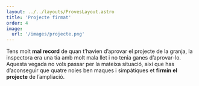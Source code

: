 ```yaml
---
layout: ../../layouts/ProvesLayout.astro
title: 'Projecte firmat'
order: 4
image:
  url: '/images/projecte.png'
---
```


Tens molt **mal record** de quan t’havien d’aprovar el projecte de la granja, la inspectora era una tia amb molt mala llet i no tenia ganes d’aprovar-lo. Aquesta vegada no vols passar per la mateixa situació, així que has d’aconseguir que quatre noies ben maques i simpàtiques et **firmin el projecte** de l’ampliació.